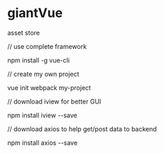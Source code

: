 # giantVue
asset store

// use complete framework

npm install -g vue-cli

// create my own project

vue init webpack my-project

// download iview for better GUI

npm install iview --save

// download axios to help get/post data to backend

npm install axios --save
